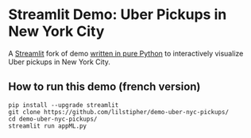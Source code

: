 # Streamlit Demo: Uber Pickups in New York City
A [Streamlit](https://streamlit.io) fork of demo [written in pure Python](https://github.com/streamlit/demo-uber-nyc-pickups/blob/master/app.py) to interactively visualize Uber pickups in New York City.

## How to run this demo (french version)
```
pip install --upgrade streamlit 
git clone https://github.com/lilstipher/demo-uber-nyc-pickups/
cd demo-uber-nyc-pickups/
streamlit run appML.py
```

